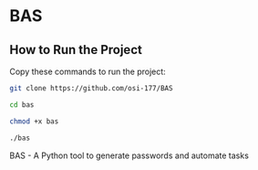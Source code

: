 # BAS

## How to Run the Project

Copy these commands to run the project:

```bash
git clone https://github.com/osi-177/BAS
```
```bash
cd bas
```
```bash
chmod +x bas
```
```bash
./bas
```
BAS - A Python tool to generate passwords and automate tasks

